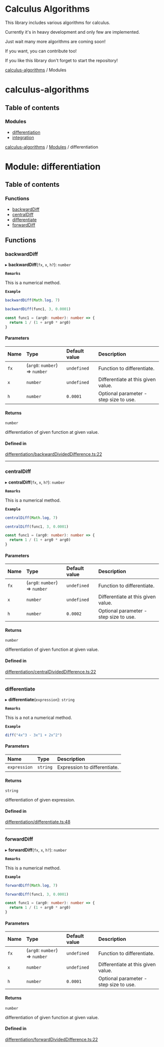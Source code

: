# Calculus Algorithms

This library includes various algorithms for calculus.

Currently it's in heavy development and only few are implemented.

Just wait many more algorithms are coming soon!

If you want, you can contribute too!

If you like this library don't forget to start the repository!

[calculus-algorithms](README.md) / Modules

# calculus-algorithms

## Table of contents

### Modules

- [differentiation](/docs/modules/differentiation.md)
- [integration](/docs/modules/integration.md)

[calculus-algorithms](../README.md) / [Modules](../modules.md) / differentiation

# Module: differentiation

## Table of contents

### Functions

- [backwardDiff](differentiation.md#backwarddiff)
- [centralDiff](differentiation.md#centraldiff)
- [differentiate](differentiation.md#differentiate)
- [forwardDiff](differentiation.md#forwarddiff)

## Functions

### backwardDiff

▸ **backwardDiff**(`fx`, `x`, `h?`): `number`

**`Remarks`**

This is a numerical method.

**`Example`**

```ts
backwardDiff(Math.log, 7)

backwardDiff(func1, 3, 0.0001)

const func1 = (arg0: number): number => {
  return 1 / (1 + arg0 * arg0)
}
```

#### Parameters

| Name | Type                           | Default value | Description                            |
| :--- | :----------------------------- | :------------ | :------------------------------------- |
| `fx` | (`arg0`: `number`) => `number` | `undefined`   | Function to differentiate.             |
| `x`  | `number`                       | `undefined`   | Differentiate at this given value.     |
| `h`  | `number`                       | `0.0001`      | Optional parameter - step size to use. |

#### Returns

`number`

differentiation of given function at given value.

#### Defined in

[differentiation/backwardDividedDifference.ts:22](https://github.com/RohitSingh107/calculus-algorithms/blob/40bb5e3/src/differentiation/backwardDividedDifference.ts#L22)

---

### centralDiff

▸ **centralDiff**(`fx`, `x`, `h?`): `number`

**`Remarks`**

This is a numerical method.

**`Example`**

```ts
centralDiff(Math.log, 7)

centralDiff(func1, 3, 0.0001)

const func1 = (arg0: number): number => {
  return 1 / (1 + arg0 * arg0)
}
```

#### Parameters

| Name | Type                           | Default value | Description                            |
| :--- | :----------------------------- | :------------ | :------------------------------------- |
| `fx` | (`arg0`: `number`) => `number` | `undefined`   | Function to differentiate.             |
| `x`  | `number`                       | `undefined`   | Differentiate at this given value.     |
| `h`  | `number`                       | `0.0002`      | Optional parameter - step size to use. |

#### Returns

`number`

differentiation of given function at given value.

#### Defined in

[differentiation/centralDividedDifference.ts:22](https://github.com/RohitSingh107/calculus-algorithms/blob/40bb5e3/src/differentiation/centralDividedDifference.ts#L22)

---

### differentiate

▸ **differentiate**(`expression`): `string`

**`Remarks`**

This is a not a numerical method.

**`Example`**

```ts
diff("4x^3 - 3x^1 + 2x^2")
```

#### Parameters

| Name         | Type     | Description                  |
| :----------- | :------- | :--------------------------- |
| `expression` | `string` | Expression to differentiate. |

#### Returns

`string`

differentiation of given expression.

#### Defined in

[differentiation/differentiate.ts:48](https://github.com/RohitSingh107/calculus-algorithms/blob/40bb5e3/src/differentiation/differentiate.ts#L48)

---

### forwardDiff

▸ **forwardDiff**(`fx`, `x`, `h?`): `number`

**`Remarks`**

This is a numerical method.

**`Example`**

```ts
forwardDiff(Math.log, 7)

forwardDiff(func1, 3, 0.0001)

const func1 = (arg0: number): number => {
  return 1 / (1 + arg0 * arg0)
}
```

#### Parameters

| Name | Type                           | Default value | Description                            |
| :--- | :----------------------------- | :------------ | :------------------------------------- |
| `fx` | (`arg0`: `number`) => `number` | `undefined`   | Function to differentiate.             |
| `x`  | `number`                       | `undefined`   | Differentiate at this given value.     |
| `h`  | `number`                       | `0.0001`      | Optional parameter - step size to use. |

#### Returns

`number`

differentiation of given function at given value.

#### Defined in

[differentiation/forwardDividedDifference.ts:22](https://github.com/RohitSingh107/calculus-algorithms/blob/40bb5e3/src/differentiation/forwardDividedDifference.ts#L22)
